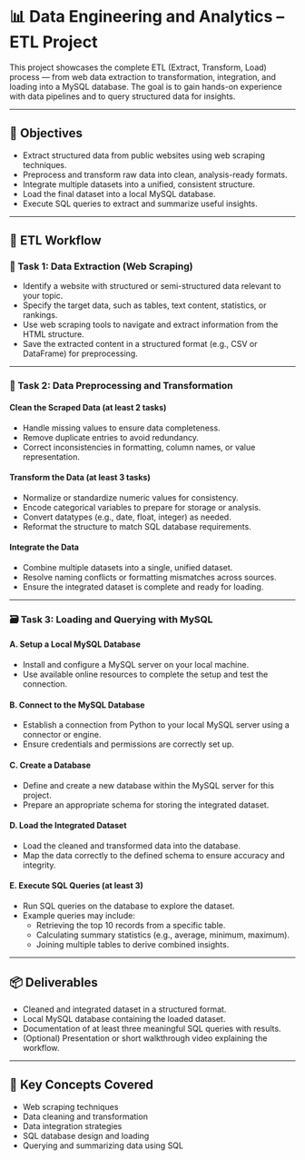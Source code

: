 # 📊 Data Engineering and Analytics – ETL Project

This project showcases the complete ETL (Extract, Transform, Load) process — from web data extraction to transformation, integration, and loading into a MySQL database. The goal is to gain hands-on experience with data pipelines and to query structured data for insights.

---

## 🎯 Objectives

- Extract structured data from public websites using web scraping techniques.
- Preprocess and transform raw data into clean, analysis-ready formats.
- Integrate multiple datasets into a unified, consistent structure.
- Load the final dataset into a local MySQL database.
- Execute SQL queries to extract and summarize useful insights.

---

## 🔄 ETL Workflow

### 🧱 Task 1: Data Extraction (Web Scraping)

- Identify a website with structured or semi-structured data relevant to your topic.
- Specify the target data, such as tables, text content, statistics, or rankings.
- Use web scraping tools to navigate and extract information from the HTML structure.
- Save the extracted content in a structured format (e.g., CSV or DataFrame) for preprocessing.

---

### 🧹 Task 2: Data Preprocessing and Transformation

#### Clean the Scraped Data (at least 2 tasks)
- Handle missing values to ensure data completeness.
- Remove duplicate entries to avoid redundancy.
- Correct inconsistencies in formatting, column names, or value representation.

#### Transform the Data (at least 3 tasks)
- Normalize or standardize numeric values for consistency.
- Encode categorical variables to prepare for storage or analysis.
- Convert datatypes (e.g., date, float, integer) as needed.
- Reformat the structure to match SQL database requirements.

#### Integrate the Data
- Combine multiple datasets into a single, unified dataset.
- Resolve naming conflicts or formatting mismatches across sources.
- Ensure the integrated dataset is complete and ready for loading.

---

### 🗃️ Task 3: Loading and Querying with MySQL

#### A. Setup a Local MySQL Database
- Install and configure a MySQL server on your local machine.
- Use available online resources to complete the setup and test the connection.

#### B. Connect to the MySQL Database
- Establish a connection from Python to your local MySQL server using a connector or engine.
- Ensure credentials and permissions are correctly set up.

#### C. Create a Database
- Define and create a new database within the MySQL server for this project.
- Prepare an appropriate schema for storing the integrated dataset.

#### D. Load the Integrated Dataset
- Load the cleaned and transformed data into the database.
- Map the data correctly to the defined schema to ensure accuracy and integrity.

#### E. Execute SQL Queries (at least 3)
- Run SQL queries on the database to explore the dataset.
- Example queries may include:
  - Retrieving the top 10 records from a specific table.
  - Calculating summary statistics (e.g., average, minimum, maximum).
  - Joining multiple tables to derive combined insights.

---

## 📦 Deliverables

- Cleaned and integrated dataset in a structured format.
- Local MySQL database containing the loaded dataset.
- Documentation of at least three meaningful SQL queries with results.
- (Optional) Presentation or short walkthrough video explaining the workflow.

---

## 🧠 Key Concepts Covered

- Web scraping techniques
- Data cleaning and transformation
- Data integration strategies
- SQL database design and loading
- Querying and summarizing data using SQL
